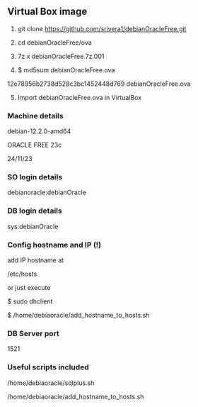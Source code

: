 ## Virtual Box image

1) git clone https://github.com/srivera1/debianOracleFree.git

2) cd debianOracleFree/ova

3) 7z x debianOracleFree.7z.001

4) $ md5sum debianOracleFree.ova

12e78956b2738d528c3bc1452448d769  debianOracleFree.ova

5) Import debianOracleFree.ova in VirtualBox


### Machine details
debian-12.2.0-amd64


ORACLE FREE 23c

24/11/23


### SO login details
debianoracle:debianOracle


### DB login details
sys:debianOracle


### Config hostname and IP (!)
add IP hostname at

/etc/hosts

or just execute 

$ sudo dhclient

$ /home/debiaoracle/add_hostname_to_hosts.sh


### DB Server port
1521


### Useful scripts included
/home/debiaoracle/sqlplus.sh

/home/debiaoracle/add_hostname_to_hosts.sh



